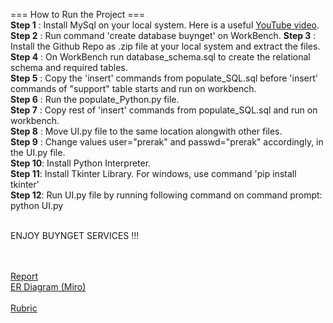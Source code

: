 === How to Run the Project === <br/>
**Step 1** : Install MySql on your local system. Here is a useful [YouTube video](https://www.youtube.com/watch?v=WuBcTJnIuzo&t=1204s).<br/>
**Step 2** : Run command 'create database buynget' on WorkBench.
**Step 3** : Install the Github Repo as .zip file at your local system and extract the files.<br/>
**Step 4** : On WorkBench run database_schema.sql to create the relational schema and required tables.<br/>
**Step 5** : Copy the 'insert' commands from populate_SQL.sql before 'insert' commands of "support" table starts and run on workbench.<br/>
**Step 6** : Run the populate_Python.py file.<br/>
**Step 7** : Copy rest of 'insert' commands from populate_SQL.sql and run on workbench.<br/>
**Step 8** : Move UI.py file to the same location alongwith other files.<br/>
**Step 9** : Change values user="prerak" and passwd="prerak" accordingly, in the UI.py file.<br/>
**Step 10**: Install Python Interpreter.<br/>
**Step 11**: Install Tkinter Library. For windows, use command 'pip install tkinter'<br/>
**Step 12**: Run UI.py file by running following command on command prompt: python UI.py  <br/><br/>

ENJOY BUYNGET SERVICES !!!

<br/><br/>
[Report](https://docs.google.com/document/d/1QEvfz7lhWIvfQ54ANqvYT_S8jbBNtCbRxYkOeCFZzX8/edit)<br/>
[ER Diagram (Miro)](https://miro.com/app/board/uXjVON4nzeE=/)<br/>
<br/>
[Rubric](https://classroom.google.com/u/0/c/NDU1ODc0NjYxNDg3/m/NDg0MjA4NzgzNTUy/details)

